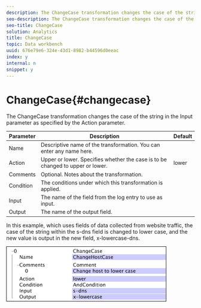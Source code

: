 ```yaml
---
description: The ChangeCase transformation changes the case of the string in the Input parameter as specified by the Action parameter.
seo-description: The ChangeCase transformation changes the case of the string in the Input parameter as specified by the Action parameter.
seo-title: ChangeCase
solution: Analytics
title: ChangeCase
topic: Data workbench
uuid: 676e79e6-324e-43d1-8982-b44596d0eeac
index: y
internal: n
snippet: y
---
```


# ChangeCase{#changecase}

The ChangeCase transformation changes the case of the string in the Input parameter as specified by the Action parameter.

|  Parameter  | Description  | Default  |
|---|---|---|
|  Name  | Descriptive name of the transformation. You can enter any name here.  | |
|  Action  | Upper or lower. Specifies whether the case is to be changed to upper or lower.  | lower  |
|  Comments  | Optional. Notes about the transformation.  | |
|  Condition  | The conditions under which this transformation is applied.  | |
|  Input  | The name of the field from the log entry to use as input.  | |
|  Output  | The name of the output field.  | |

In this example, which uses fields of data collected from website traffic, the case of the string within the s-dns field is changed to lower case, and the new value is output in the new field, x-lowercase-dns.

![](assets/cfg_TransformationType_ChangeCase.png)

